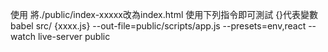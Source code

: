 使用
將./public/index-xxxxx改為index.html
使用下列指令即可測試
{}代表變數
babel src/ {xxxx.js} --out-file=public/scripts/app.js --presets=env,react --watch
live-server public